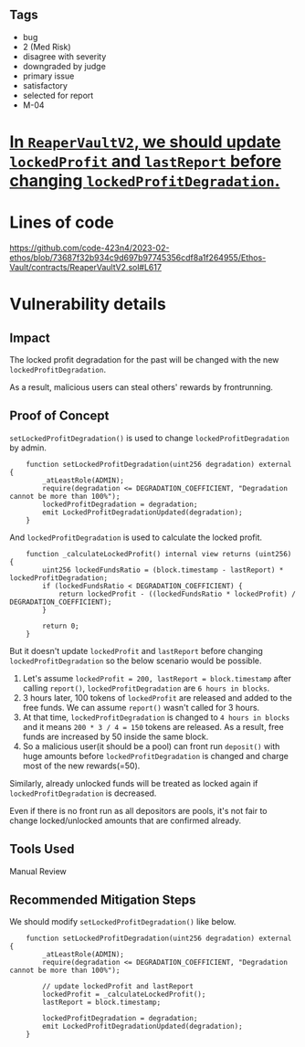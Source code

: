 ## Tags

- bug
- 2 (Med Risk)
- disagree with severity
- downgraded by judge
- primary issue
- satisfactory
- selected for report
- M-04

# [In `ReaperVaultV2`, we should update `lockedProfit` and `lastReport` before changing `lockedProfitDegradation`.](https://github.com/code-423n4/2023-02-ethos-findings/issues/728) 

# Lines of code

https://github.com/code-423n4/2023-02-ethos/blob/73687f32b934c9d697b97745356cdf8a1f264955/Ethos-Vault/contracts/ReaperVaultV2.sol#L617


# Vulnerability details

## Impact
The locked profit degradation for the past will be changed with the new `lockedProfitDegradation`.

As a result, malicious users can steal others' rewards by frontrunning.

## Proof of Concept
`setLockedProfitDegradation()` is used to change `lockedProfitDegradation` by admin.

```solidity
    function setLockedProfitDegradation(uint256 degradation) external {
        _atLeastRole(ADMIN);
        require(degradation <= DEGRADATION_COEFFICIENT, "Degradation cannot be more than 100%");
        lockedProfitDegradation = degradation;
        emit LockedProfitDegradationUpdated(degradation);
    }
```

And `lockedProfitDegradation` is used to calculate the locked profit.

```solidity
    function _calculateLockedProfit() internal view returns (uint256) {
        uint256 lockedFundsRatio = (block.timestamp - lastReport) * lockedProfitDegradation;
        if (lockedFundsRatio < DEGRADATION_COEFFICIENT) {
            return lockedProfit - ((lockedFundsRatio * lockedProfit) / DEGRADATION_COEFFICIENT);
        }

        return 0;
    }
```

But it doesn't update `lockedProfit` and `lastReport` before changing `lockedProfitDegradation` so the below scenario would be possible.

1. Let's assume `lockedProfit = 200, lastReport = block.timestamp` after calling `report()`, `lockedProfitDegradation` are `6 hours in blocks`.
2. 3 hours later, 100 tokens of `lockedProfit` are released and added to the free funds. We can assume `report()` wasn't called for 3 hours.
3. At that time, `lockedProfitDegradation` is changed to `4 hours in blocks` and it means `200 * 3 / 4 = 150` tokens are released. As a result, free funds are increased by 50 inside the same block.
4. So a malicious user(it should be a pool) can front run `deposit()` with huge amounts before `lockedProfitDegradation` is changed and charge most of the new rewards(=50).

Similarly, already unlocked funds will be treated as locked again if `lockedProfitDegradation` is decreased.

Even if there is no front run as all depositors are pools, it's not fair to change locked/unlocked amounts that are confirmed already.

## Tools Used
Manual Review

## Recommended Mitigation Steps
We should modify `setLockedProfitDegradation()` like below.

```solidity
    function setLockedProfitDegradation(uint256 degradation) external {
        _atLeastRole(ADMIN);
        require(degradation <= DEGRADATION_COEFFICIENT, "Degradation cannot be more than 100%");

        // update lockedProfit and lastReport
        lockedProfit = _calculateLockedProfit();
        lastReport = block.timestamp;

        lockedProfitDegradation = degradation;
        emit LockedProfitDegradationUpdated(degradation);
    }
```